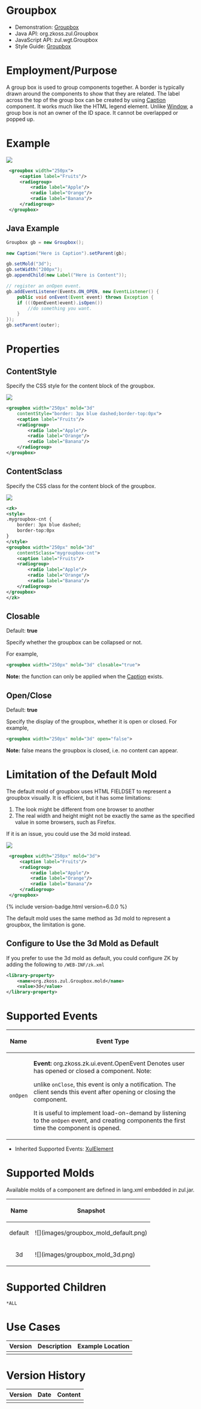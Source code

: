 

# Groupbox

- Demonstration:
  [Groupbox](http://www.zkoss.org/zkdemo/layout/group_box)
- Java API: <javadoc>org.zkoss.zul.Groupbox</javadoc>
- JavaScript API: <javadoc directory="jsdoc">zul.wgt.Groupbox</javadoc>
- Style Guide:
  [Groupbox](ZK_Style_Guide/XUL_Component_Specification/Groupbox)

# Employment/Purpose

A group box is used to group components together. A border is typically
drawn around the components to show that they are related. The label
across the top of the group box can be created by using [
Caption](ZK_Component_Reference/Containers/Caption)
component. It works much like the HTML legend element. Unlike [
Window](ZK_Component_Reference/Containers/Window), a group
box is not an owner of the ID space. It cannot be overlapped or popped
up.

# Example

![](images/ZKComRef_Groupbox_Example.png)

``` xml
 <groupbox width="250px">
     <caption label="Fruits"/>
     <radiogroup>
         <radio label="Apple"/>
         <radio label="Orange"/>
         <radio label="Banana"/>
     </radiogroup>
 </groupbox>
```

## Java Example

``` java
Groupbox gb = new Groupbox();

new Caption("Here is Caption").setParent(gb);

gb.setMold("3d");
gb.setWidth("200px");
gb.appendChild(new Label("Here is Content"));

// register an onOpen event.
gb.addEventListener(Events.ON_OPEN, new EventListener() {
    public void onEvent(Event event) throws Exception {
    if (((OpenEvent)event).isOpen())
        //do something you want.
    }
});
gb.setParent(outer);
```

# Properties

## ContentStyle

Specify the CSS style for the content block of the groupbox.

![](images/ZKComRef_Groupbox_ContentStyle.png)

``` xml
<groupbox width="250px" mold="3d"
    contentStyle="border: 3px blue dashed;border-top:0px">
    <caption label="Fruits"/>
    <radiogroup>
        <radio label="Apple"/>
        <radio label="Orange"/>
        <radio label="Banana"/>
    </radiogroup>
</groupbox>
```

## ContentSclass

Specify the CSS class for the content block of the groupbox.

![](images/ZKComRef_Groupbox_ContentStyle.png)

``` xml
<zk>
<style>
.mygroupbox-cnt {
    border: 3px blue dashed;
    border-top:0px
}
</style>
<groupbox width="250px" mold="3d"
    contentSclass="mygroupbox-cnt">
    <caption label="Fruits"/>
    <radiogroup>
        <radio label="Apple"/>
        <radio label="Orange"/>
        <radio label="Banana"/>
    </radiogroup>
</groupbox>
</zk>
```

## Closable

Default: **true**

Specify whether the groupbox can be collapsed or not.

For example,

``` xml
<groupbox width="250px" mold="3d" closable="true">
```

**Note:** the function can only be applied when the [
Caption](ZK_Component_Reference/Containers/Caption) exists.

## Open/Close

Default: **true**

Specify the display of the groupbox, whether it is open or closed. For
example,

``` xml
<groupbox width="250px" mold="3d" open="false">
```

**Note:** false means the groupbox is closed, i.e. no content can
appear.

# Limitation of the Default Mold

The default mold of groupbox uses HTML FIELDSET to represent a groupbox
visually. It is efficient, but it has some limitations:

1.  The look might be different from one browser to another
2.  The real width and height might not be exactly the same as the
    specified value in some browsers, such as Firefox.

If it is an issue, you could use the 3d mold instead.

![](images/groupbox-3d.jpg)

``` xml
 <groupbox width="250px" mold="3d">
     <caption label="Fruits"/>
     <radiogroup>
         <radio label="Apple"/>
         <radio label="Orange"/>
         <radio label="Banana"/>
     </radiogroup>
 </groupbox>
```

{% include version-badge.html version=6.0.0 %}

The default mold uses the same method as 3d mold to represent a
groupbox, the limitation is gone.

## Configure to Use the 3d Mold as Default

If you prefer to use the 3d mold as default, you could configure ZK by
adding the following to `/WEB-INF/zk.xml`

``` xml
<library-property>
    <name>org.zkoss.zul.Groupbox.mold</name>
    <value>3d</value>
</library-property>
```

# Supported Events

<table>
<thead>
<tr class="header">
<th><center>
<p>Name</p>
</center></th>
<th><center>
<p>Event Type</p>
</center></th>
</tr>
</thead>
<tbody>
<tr class="odd">
<td><center>
<p><code>onOpen</code></p>
</center></td>
<td><p><strong>Event:</strong>
<javadoc>org.zkoss.zk.ui.event.OpenEvent</javadoc> Denotes user has
opened or closed a component. Note:</p>
<p>unlike <code>onClose</code>, this event is only a notification. The
client sends this event after opening or closing the component.</p>
<p>It is useful to implement load-on-demand by listening to the
<code>onOpen</code> event, and creating components the first time the
component is opened.</p></td>
</tr>
</tbody>
</table>

- Inherited Supported Events: [
  XulElement](ZK_Component_Reference/Base_Components/XulElement#Supported_Events)

# Supported Molds

Available molds of a component are defined in lang.xml embedded in
zul.jar.

<table>
<thead>
<tr class="header">
<th><center>
<p>Name</p>
</center></th>
<th><center>
<p>Snapshot</p>
</center></th>
</tr>
</thead>
<tbody>
<tr class="odd">
<td><center>
<p>default</p>
</center></td>
<td>![](images/groupbox_mold_default.png)</td>
</tr>
<tr class="even">
<td><center>
<p>3d</p>
</center></td>
<td>![](images/groupbox_mold_3d.png)</td>
</tr>
</tbody>
</table>

# Supported Children

`*ALL`

# Use Cases

| Version | Description | Example Location |
|---------|-------------|------------------|
|         |             |                  |

# Version History



| Version | Date | Content |
|---------|------|---------|
|         |      |         |



